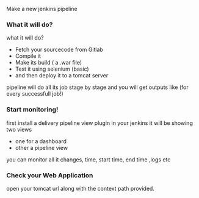  Make a new jenkins pipeline

### What it will do?

what it will do?
+ Fetch your sourcecode from Gitlab
+ Compile it
+ Make its build ( a .war file)
+ Test it using selenium (basic)
+ and then deploy it to a tomcat server

pipeline will do all its job stage by stage and you will get outputs like (for every successfull job!)

### Start monitoring!

first install a delivery pipeline view plugin in your jenkins 
it will be showing two views
+ one for a dashboard
+ other a pipeline view

you can monitor all it changes, time, start time, end time ,logs etc

### Check your Web Application

open your tomcat url along with the context path provided.



